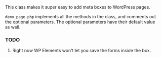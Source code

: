 This class makes it super easy to add meta boxes to WordPress pages.

`demo_page.php` implements all the methods in the class, and comments out the optional parameters. The optional parameters have their default value as well.

### TODO
1. Right now WP Elements won't let you save the forms inside the box.